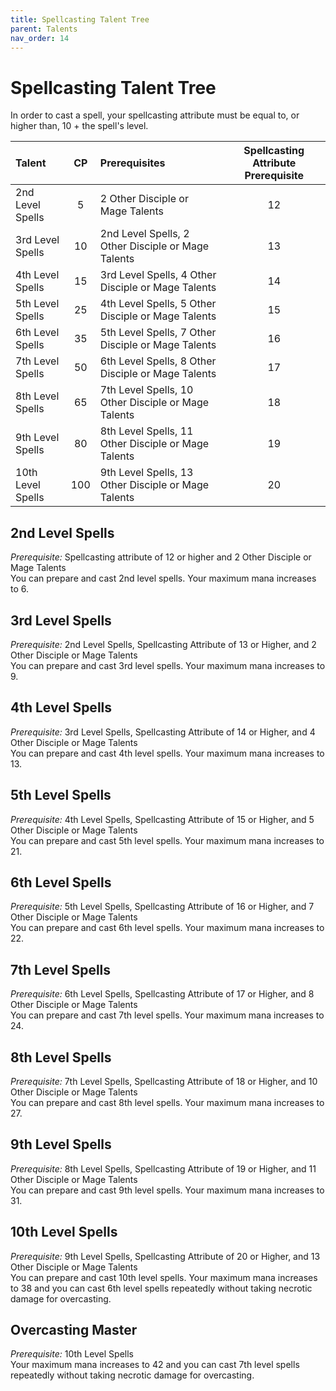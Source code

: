 ```yaml
---
title: Spellcasting Talent Tree
parent: Talents
nav_order: 14
---
```


# Spellcasting Talent Tree

In order to cast a spell, your spellcasting attribute must be equal to, or higher than, 10 + the spell's level.

| Talent | CP | Prerequisites | Spellcasting Attribute Prerequisite |
|:-------|:--:|:--------------|:----------------------:|
| 2nd Level Spells  | 5 | 2 Other Disciple or Mage Talents | 12 |
| 3rd Level Spells  | 10 | 2nd Level Spells, 2 Other Disciple or Mage Talents | 13 |
| 4th Level Spells  | 15 | 3rd Level Spells, 4 Other Disciple or Mage Talents | 14 |
| 5th Level Spells  | 25 | 4th Level Spells, 5 Other Disciple or Mage Talents | 15 |
| 6th Level Spells  | 35 | 5th Level Spells, 7 Other Disciple or Mage Talents | 16 |
| 7th Level Spells  | 50 | 6th Level Spells, 8 Other Disciple or Mage Talents | 17 |
| 8th Level Spells  | 65 | 7th Level Spells, 10 Other Disciple or Mage Talents | 18 |
| 9th Level Spells  | 80 | 8th Level Spells, 11 Other Disciple or Mage Talents | 19 |
| 10th Level Spells | 100 | 9th Level Spells, 13 Other Disciple or Mage Talents | 20 |

## 2nd Level Spells
*Prerequisite:* Spellcasting attribute of 12 or higher and 2 Other Disciple or Mage Talents<br>
You can prepare and cast 2nd level spells. Your maximum mana increases to 6.

## 3rd Level Spells
*Prerequisite:* 2nd Level Spells, Spellcasting Attribute of 13 or Higher, and 2 Other Disciple or Mage Talents<br>
You can prepare and cast 3rd level spells. Your maximum mana increases to 9.

## 4th Level Spells
*Prerequisite:* 3rd Level Spells, Spellcasting Attribute of 14 or Higher, and 4 Other Disciple or Mage Talents<br>
You can prepare and cast 4th level spells. Your maximum mana increases to 13.

## 5th Level Spells
*Prerequisite:* 4th Level Spells, Spellcasting Attribute of 15 or Higher, and 5 Other Disciple or Mage Talents<br>
You can prepare and cast 5th level spells. Your maximum mana increases to 21.

## 6th Level Spells
*Prerequisite:* 5th Level Spells, Spellcasting Attribute of 16 or Higher, and 7 Other Disciple or Mage Talents<br>
You can prepare and cast 6th level spells. Your maximum mana increases to 22.

## 7th Level Spells
*Prerequisite:* 6th Level Spells, Spellcasting Attribute of 17 or Higher, and 8 Other Disciple or Mage Talents<br>
You can prepare and cast 7th level spells. Your maximum mana increases to 24.

## 8th Level Spells
*Prerequisite:* 7th Level Spells, Spellcasting Attribute of 18 or Higher, and 10 Other Disciple or Mage Talents<br>
You can prepare and cast 8th level spells. Your maximum mana increases to 27.

## 9th Level Spells
*Prerequisite:* 8th Level Spells, Spellcasting Attribute of 19 or Higher, and 11 Other Disciple or Mage Talents<br>
You can prepare and cast 9th level spells. Your maximum mana increases to 31.

## 10th Level Spells
*Prerequisite:* 9th Level Spells, Spellcasting Attribute of 20 or Higher, and 13 Other Disciple or Mage Talents<br>
You can prepare and cast 10th level spells. Your maximum mana increases to 38 and you can cast 6th level spells repeatedly without taking necrotic damage for overcasting.

## Overcasting Master
*Prerequisite:* 10th Level Spells<br>
Your maximum mana increases to 42 and you can cast 7th level spells repeatedly without taking necrotic damage for overcasting.
